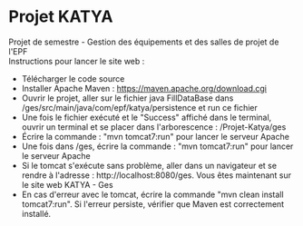 # Projet KATYA
Projet de semestre - Gestion des équipements et des salles de projet de l'EPF  
Instructions pour lancer le site web :  
- Télécharger le code source  
- Installer Apache Maven : https://maven.apache.org/download.cgi  
- Ouvrir le projet, aller sur le fichier java FillDataBase dans /ges/src/main/java/com/epf/katya/persistence et run ce fichier   
- Une fois le fichier exécuté et le "Success" affiché dans le terminal, ouvrir un terminal et se placer dans l'arborescence : /Projet-Katya/ges  
- Écrire la commande : "mvn tomcat7:run" pour lancer le serveur Apache 
- Une fois dans /ges, écrire la commande : "mvn tomcat7:run" pour lancer le serveur Apache  
- Si le tomcat s'exécute sans problème, aller dans un navigateur et se rendre à l'adresse : http://localhost:8080/ges. Vous êtes maintenant sur le site web KATYA - Ges  
- En cas d'erreur avec le tomcat, écrire la commande "mvn clean install tomcat7:run". Si l'erreur persiste, vérifier que Maven est correctement installé.

